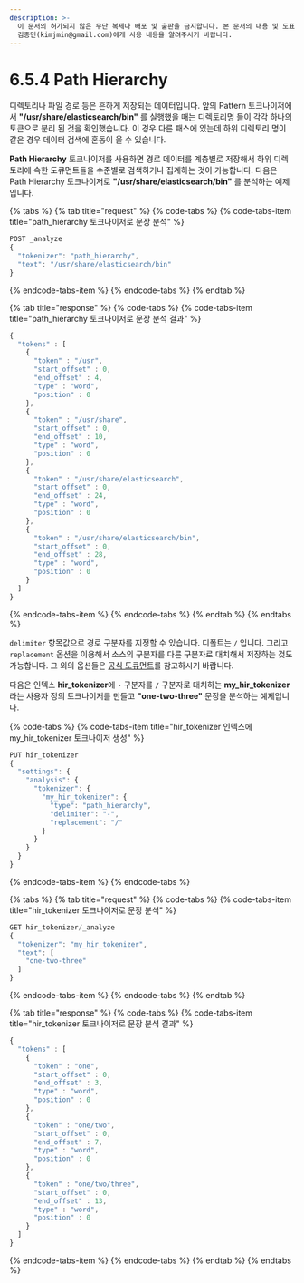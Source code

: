 ```yaml
---
description: >-
  이 문서의 허가되지 않은 무단 복제나 배포 및 출판을 금지합니다. 본 문서의 내용 및 도표 등을 인용하고자 하는 경우 출처를 명시하고
  김종민(kimjmin@gmail.com)에게 사용 내용을 알려주시기 바랍니다.
---
```


# 6.5.4 Path Hierarchy

  디렉토리나 파일 경로 등은 흔하게 저장되는 데이터입니다. 앞의 Pattern 토크나이저에서 **"/usr/share/elasticsearch/bin"** 를 실행했을 때는 디렉토리명 들이 각각 하나의 토큰으로 분리 된 것을 확인했습니다. 이 경우 다른 패스에 있는데 하위 디렉토리 명이 같은 경우 데이터 검색에 혼동이 올 수 있습니다.

  **Path Hierarchy** 토크나이저를 사용하면 경로 데이터를 계층별로 저장해서 하위 디렉토리에 속한 도큐먼트들을 수준별로 검색하거나 집계하는 것이 가능합니다. 다음은 Path Hierarchy 토크나이저로 **"/usr/share/elasticsearch/bin"** 를 분석하는 예제입니다.

{% tabs %}
{% tab title="request" %}
{% code-tabs %}
{% code-tabs-item title="path\_hierarchy 토크나이저로 문장 분석" %}
```javascript
POST _analyze
{
  "tokenizer": "path_hierarchy",
  "text": "/usr/share/elasticsearch/bin"
}
```
{% endcode-tabs-item %}
{% endcode-tabs %}
{% endtab %}

{% tab title="response" %}
{% code-tabs %}
{% code-tabs-item title="path\_hierarchy 토크나이저로 문장 분석 결과" %}
```javascript
{
  "tokens" : [
    {
      "token" : "/usr",
      "start_offset" : 0,
      "end_offset" : 4,
      "type" : "word",
      "position" : 0
    },
    {
      "token" : "/usr/share",
      "start_offset" : 0,
      "end_offset" : 10,
      "type" : "word",
      "position" : 0
    },
    {
      "token" : "/usr/share/elasticsearch",
      "start_offset" : 0,
      "end_offset" : 24,
      "type" : "word",
      "position" : 0
    },
    {
      "token" : "/usr/share/elasticsearch/bin",
      "start_offset" : 0,
      "end_offset" : 28,
      "type" : "word",
      "position" : 0
    }
  ]
}
```
{% endcode-tabs-item %}
{% endcode-tabs %}
{% endtab %}
{% endtabs %}

  `delimiter` 항목값으로 경로 구분자를 지정할 수 있습니다. 디폴트는 `/` 입니다. 그리고 `replacement` 옵션을 이용해서 소스의 구분자를 다른 구분자로 대치해서 저장하는 것도 가능합니다. 그 외의 옵션들은 [공식 도큐먼트](https://www.elastic.co/guide/en/elasticsearch/reference/current/analysis-pathhierarchy-tokenizer.html)를 참고하시기 바랍니다.

  다음은 인덱스 **hir\_tokenizer**에 `-` 구분자를 `/` 구분자로 대치하는 **my\_hir\_tokenizer**라는 사용자 정의 토크나이저를 만들고 **"one-two-three"** 문장을 분석하는 예제입니다.

{% code-tabs %}
{% code-tabs-item title="hir\_tokenizer 인덱스에 my\_hir\_tokenizer 토크나이저 생성" %}
```javascript
PUT hir_tokenizer
{
  "settings": {
    "analysis": {
      "tokenizer": {
        "my_hir_tokenizer": {
          "type": "path_hierarchy",
          "delimiter": "-",
          "replacement": "/"
        }
      }
    }
  }
}
```
{% endcode-tabs-item %}
{% endcode-tabs %}

{% tabs %}
{% tab title="request" %}
{% code-tabs %}
{% code-tabs-item title="hir\_tokenizer 토크나이저로 문장 분석" %}
```javascript
GET hir_tokenizer/_analyze
{
  "tokenizer": "my_hir_tokenizer",
  "text": [
    "one-two-three"
  ]
}
```
{% endcode-tabs-item %}
{% endcode-tabs %}
{% endtab %}

{% tab title="response" %}
{% code-tabs %}
{% code-tabs-item title="hir\_tokenizer 토크나이저로 문장 분석 결과" %}
```javascript
{
  "tokens" : [
    {
      "token" : "one",
      "start_offset" : 0,
      "end_offset" : 3,
      "type" : "word",
      "position" : 0
    },
    {
      "token" : "one/two",
      "start_offset" : 0,
      "end_offset" : 7,
      "type" : "word",
      "position" : 0
    },
    {
      "token" : "one/two/three",
      "start_offset" : 0,
      "end_offset" : 13,
      "type" : "word",
      "position" : 0
    }
  ]
}
```
{% endcode-tabs-item %}
{% endcode-tabs %}
{% endtab %}
{% endtabs %}

  

